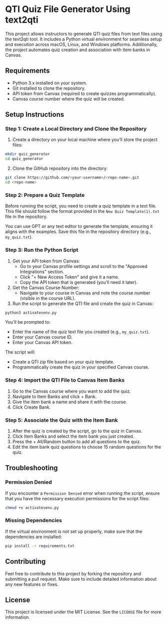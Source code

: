 # QTI Quiz File Generator Using text2qti

This project allows instructors to generate QTI quiz files from text files using the text2qti tool. It includes a Python virtual environment for seamless setup and execution across macOS, Linux, and Windows platforms. Additionally, the project automates quiz creation and association with item banks in Canvas.

## Requirements

- Python 3.x installed on your system.
- Git installed to clone the repository.
- API token from Canvas (required to create quizzes programmatically).
- Canvas course number where the quiz will be created.

## Setup Instructions

### Step 1: Create a Local Directory and Clone the Repository
1. Create a directory on your local machine where you’ll store the project files:
```bash
mkdir quiz_generator
cd quiz_generator
```

2. Clone the GitHub repository into the directory:
```bash
git clone https://github.com/<your-username>/<repo-name>.git
cd <repo-name>
```
### Step 2: Prepare a Quiz Template
Before running the script, you need to create a quiz template in a text file. This file should follow the format provided in the `New Quiz Template(1).txt` file in the repository.

You can use GPT or any text editor to generate the template, ensuring it aligns with the examples. Save this file in the repository directory (e.g., `my_quiz.txt`).

### Step 3: Run the Python Script
1. Get your API token from Canvas:
    * Go to your Canvas profile settings and scroll to the "Approved Integrations" section.
    * Click "+ New Access Token" and give it a name.
    * Copy the API token that is generated (you’ll need it later).
2. Get the Canvas Course Number:
    * Navigate to your course in Canvas and note the course number (visible in the course URL).
3. Run the script to generate the QTI file and create the quiz in Canvas:
```bash
python3 activatevenv.py
```
You’ll be prompted to:

- Enter the name of the quiz text file you created (e.g., `my_quiz.txt`).
- Enter your Canvas course ID.
- Enter your Canvas API token.

The script will:

- Create a QTI zip file based on your quiz template.
- Programmatically create the quiz in your specified Canvas course.

### Step 4: Import the QTI File to Canvas Item Banks
1. Go to the Canvas course where you want to add the quiz.
2. Navigate to Item Banks and click + Bank.
3. Give the item bank a name and share it with the course.
4. Click Create Bank.

### Step 5: Associate the Quiz with the Item Bank
1. After the quiz is created by the script, go to the quiz in Canvas.
2. Click Item Banks and select the item bank you just created.
3. Press the + All/Random button to add all questions to the quiz.
4. Edit the item bank quiz questions to choose 15 random questions for the quiz.

## Troubleshooting

### Permission Denied 
If you encounter a `Permission Denied` error when running the script, ensure that you have the necessary execution permissions for the script files:
```bash
chmod +x activatevenv.py
```

### Missing Dependencies
If the virtual environment is not set up properly, make sure that the dependencies are installed:
```bash
pip install -r requirements.txt
```

## Contributing

Feel free to contribute to this project by forking the repository and submitting a pull request. Make sure to include detailed information about any new features or fixes.

## License

This project is licensed under the MIT License. See the `LICENSE` file for more information.